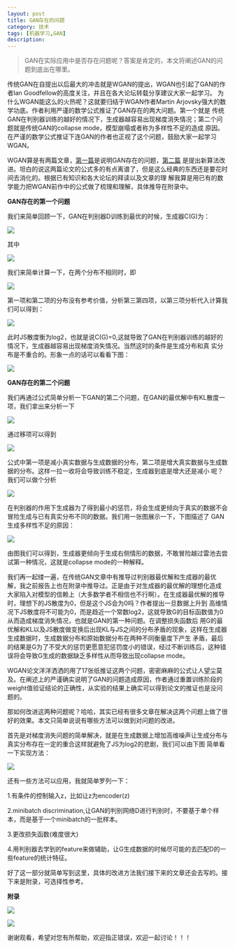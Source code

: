 ```yaml
---
layout: post
title: GAN存在的问题
category: 技术
tags: [机器学习,GAN]
description: 
---
```


>GAN在实际应用中是否存在问题呢？答案是肯定的，本文将阐述GAN的问题到底出在哪里。

传统GAN在自提出以后最大的冲击就是WGAN的提出，WGAN也引起了GAN的作者Ian Goodfellow的高度关注，并且在各大论坛转载分享建议大家一起学习。
为什么WGAN能这么的火热呢？这就要归结于WGAN作者Martin Arjovsky强大的数学功底。作者利用严谨的数学公式推证了GAN存在的两大问题。第一个就是
传统GAN在判别器训练的越好的情况下，生成器越容易出现梯度消失情况；第二个问题就是传统GAN的collapse mode，模型崩塌或者称为多样性不足的造成
原因。在严谨的数学公式推证下连GAN的作者也正视了这个问题，鼓励大家一起学习WGAN。

WGAN算是有两篇文章，[第一篇](https://arxiv.org/pdf/1701.04862.pdf)是说明GAN存在的问题，[第二篇](https://arxiv.org/abs/1701.07875)
是提出新算法改进。坦白的说这两篇论文的公式多的有点离谱了，但是这么经典的东西还是要花时间去消化的。根据已有知识和各大论坛的拜读以及文章的理
解我算是用已有的数学能力把WGAN前作中的公式做了梳理和理解，具体推导在附录中。

**GAN存在的第一个问题**

我们来简单回顾一下，GAN在判别器D训练到最优的时候，生成器C(G)为：

![](/assets/img/GAN_problem/CG.png)

其中

![](/assets/img/GAN_problem/JS.png)

我们来简单计算一下，在两个分布不相同时，即

![](/assets/img/GAN_problem/DD.png)

第一项和第二项的分布没有参考价值，分析第三第四项，以第三项分析代入计算我们可以得到：

![](/assets/img/GAN_problem/PD.png)

此时JS散度衡为log2，也就是说C(G)=0,这就导致了GAN在判别器训练的越好的情况下，生成器越容易出现梯度消失情况。当然这时的条件是生成分布和真
实分布是不重合的。形象一点的话可以看看下图：

![](/assets/img/GAN_problem/FR.png)

**GAN存在的第二个问题**

我们再通过公式简单分析一下GAN的第二个问题，在GAN的最优解中有KL散度一项，我们拿出来分析一下

![](/assets/img/GAN_problem/KL.png)

通过移项可以得到

![](/assets/img/GAN_problem/KLT.png)

公式中第一项是减小真实数据与生成数据的分布，第二项是增大真实数据与生成数据的分布。这样一拉一收将会导致训练不稳定，生成器到底是增大还是减小
呢？我们可以做个分析

![](/assets/img/GAN_problem/AKL.png)

在判别器的作用下生成器为了得到最小的惩罚，将会生成更倾向于真实的数据不会冒险生成与已有真实分布不同的数据。我们用一张图展示一下，下图描述了
GAN生成多样性不足的原因：

![](/assets/img/GAN_problem/MC.png)

由图我们可以得到，生成器更倾向于生成右侧情形的数据，不敢冒险越过雷池去尝试第一种情况，这就是collapse mode的一种解释。

我们再一起缕一遍，在传统GAN文章中有推导过判别器最优解和生成器的最优解，我之前报告上也在附录中推导过。正是由于对生成器的最优解的理想化造成
大家陷入对模型的信赖上（大多数学者不相信也不行啊）。在生成器最优解的推导时，理想下的JS散度为0，但是这个JS会为0吗？作者提出一旦数据上升到
高维情况下JS散度将不可能为0，而是趋近一个常数log2，这就导致G的目标函数值为0从而造成梯度消失情况，也就是GAN的第一种问题。在调整损失函数后
用G的最优解和KL以及JS散度做变换后出现KL与JS之间的分布矛盾的现象，这样在生成器生成数据时，生成数据分布和原始数据分布在两种不同衡量度下产生
矛盾，最后的结果是G为了不受大的惩罚更愿意犯惩罚度小的错误，经过不断训练后，这种错误将会导致G生成的数据缺乏多样性从而导致出现collapse mode。

WGAN论文洋洋洒洒的用了17张纸推证这两个问题，密密麻麻的公式让人望尘莫及。在阐述上的严谨确实说明了GAN的问题造成原因，作者通过重置训练阶段的
weight值验证结论的正确性，从实验的结果上确实可以得到论文的推证也是没问题的。

那如何改进这两种问题呢？哈哈，其实已经有很多文章在解决这两个问题上做了很好的效果。本文只简单说说有哪些方法可以做到对问题的改进。

首先是对梯度消失问题的简单解决，就是在生成数据上增加高维噪声让生成分布与真实分布存在一定的重合这样就避免了JS为log2的悲剧，我们可以由下图
简单看一下实现方法：

![](/assets/img/GAN_problem/AN.png)

还有一些方法可以应用，我就简单罗列一下：

1.有条件的控制输入z，比如让z为encoder(z)

2.minibatch discrimination,让GAN的判别网络D进行判别时，不要基于单个样本，而是基于一个minibatch的一批样本。

3.更改损失函数(难度很大)

4.用判别器去学到的feature来做辅助，让G生成数据的时候尽可能的去匹配D的一些feature的统计特征。

好了这一部分就简单写到这里，具体的改进方法我们接下来的文章还会去写的。接下来是附录，可选择性参考。

**附录**

![](/assets/img/GAN_problem/PA1.png)

![](/assets/img/GAN_problem/PA2.png)

谢谢观看，希望对您有所帮助，欢迎指正错误，欢迎一起讨论！！！